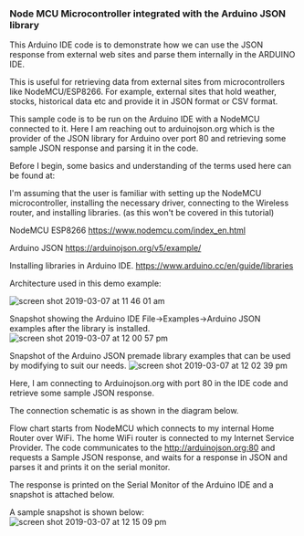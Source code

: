 ### Node MCU Microcontroller integrated with the Arduino JSON library

This Arduino IDE code is to demonstrate how we can use the JSON response from external web sites
and parse them internally in the ARDUINO IDE.

This is useful for retrieving data from external sites from microcontrollers like NodeMCU/ESP8266.
For example, external sites that hold weather, stocks, historical data etc and provide it in JSON
format or CSV format.

This sample code is to be run on the Arduino IDE with a NodeMCU connected to it.
Here I am reaching out to arduinojson.org which is the provider of the JSON library for Arduino
over port 80 and retrieving some sample JSON response and parsing it in the code.

Before I begin, some basics and understanding of the terms used here can be found at:

I'm assuming that the user is familiar with setting up the NodeMCU microcontroller, installing the necessary driver,
connecting to the Wireless router, and installing libraries. (as this won't be covered in this tutorial)

NodeMCU ESP8266
https://www.nodemcu.com/index_en.html

Arduino JSON
https://arduinojson.org/v5/example/

Installing libraries in Arduino IDE.
https://www.arduino.cc/en/guide/libraries


Architecture used in this demo example:

![screen shot 2019-03-07 at 11 46 01 am](https://user-images.githubusercontent.com/14288989/53936492-eb346c00-40cf-11e9-9797-86bcf6e8098f.png)




Snapshot showing the Arduino IDE File->Examples->Arduino JSON examples after the library is installed.
![screen shot 2019-03-07 at 12 00 57 pm](https://user-images.githubusercontent.com/14288989/53936695-c7255a80-40d0-11e9-9b85-1f7a1806a26b.png)





Snapshot of the Arduino JSON premade library examples that can be used by modifying to suit our needs.
![screen shot 2019-03-07 at 12 02 39 pm](https://user-images.githubusercontent.com/14288989/53936765-fdfb7080-40d0-11e9-8e4b-a80bd99672b6.png)


Here, I am connecting to Arduinojson.org with port 80 in the IDE code and retrieve some sample JSON response.

The connection schematic is as shown in the diagram below.

Flow chart starts from NodeMCU which connects to my internal Home Router over WiFi.
The home WiFi router is connected to my Internet Service Provider. The code communicates to 
the http://arduinojson.org:80 and requests a Sample JSON response, and waits for a 
response in JSON and parses it and prints it on the serial monitor.

The response is printed on the Serial Monitor of the Arduino IDE and a snapshot is attached below.



A sample snapshot is shown below:
![screen shot 2019-03-07 at 12 15 09 pm](https://user-images.githubusercontent.com/14288989/53937315-baa20180-40d2-11e9-8e7e-c8811632a5a9.png)

